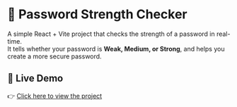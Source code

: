 # 🔐 Password Strength Checker

A simple React + Vite project that checks the strength of a password in real-time.  
It tells whether your password is **Weak, Medium, or Strong**, and helps you create a more secure password.

## 🚀 Live Demo
👉 [Click here to view the project](https://nitinkumar-00.github.io/Password-Strength-Checker/)
